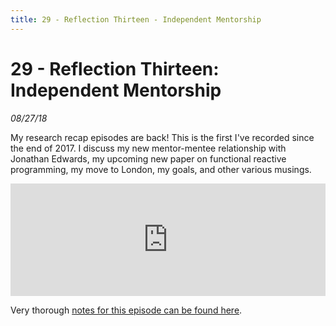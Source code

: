 ```yaml
---
title: 29 - Reflection Thirteen - Independent Mentorship
---
```


# 29 - Reflection Thirteen: Independent Mentorship

_08/27/18_

My research recap episodes are back! This is the first I've recorded since the end of 2017. I discuss my new mentor-mentee relationship with Jonathan Edwards, my upcoming new paper on functional reactive programming, my move to London, my goals, and other various musings.

<iframe src="https://omny.fm/shows/future-of-coding/29-reflection-thirteen-independent-mentorship/embed?style=artwork" width="100%" height="180" frameborder="0"></iframe>

Very thorough [notes for this episode can be found here](../reflections/13).



